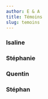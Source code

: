 ```yaml
---
author: E & A
title: Témoins
slug: temoins
---
```


### Isaline

### Stéphanie

### Quentin

### Stéphan


